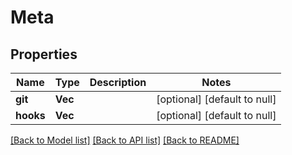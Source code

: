 # Meta

## Properties
Name | Type | Description | Notes
------------ | ------------- | ------------- | -------------
**git** | **Vec<String>** |  | [optional] [default to null]
**hooks** | **Vec<String>** |  | [optional] [default to null]

[[Back to Model list]](../README.md#documentation-for-models) [[Back to API list]](../README.md#documentation-for-api-endpoints) [[Back to README]](../README.md)


